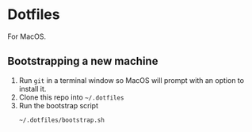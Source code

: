 # Dotfiles

For MacOS.

## Bootstrapping a new machine

1. Run `git` in a terminal window so MacOS will prompt with an option to install it.
2. Clone this repo into `~/.dotfiles`
3. Run the bootstrap script
   ```bash
   ~/.dotfiles/bootstrap.sh
   ```
